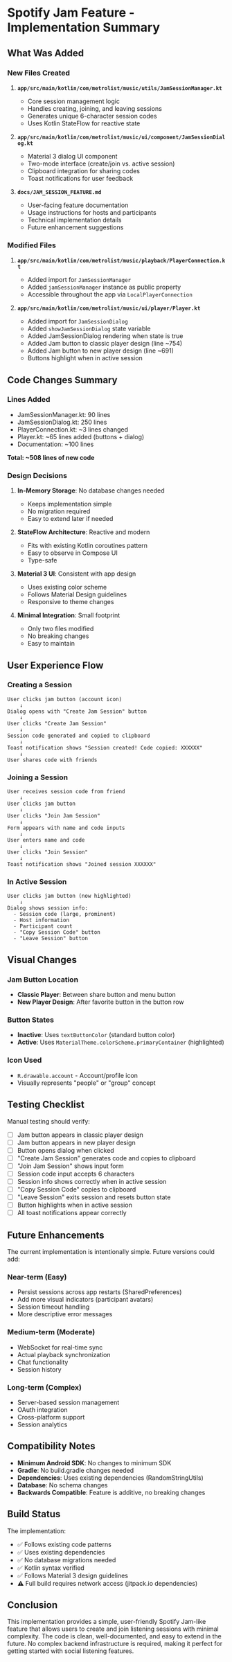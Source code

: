 # Spotify Jam Feature - Implementation Summary

## What Was Added

### New Files Created
1. **`app/src/main/kotlin/com/metrolist/music/utils/JamSessionManager.kt`**
   - Core session management logic
   - Handles creating, joining, and leaving sessions
   - Generates unique 6-character session codes
   - Uses Kotlin StateFlow for reactive state

2. **`app/src/main/kotlin/com/metrolist/music/ui/component/JamSessionDialog.kt`**
   - Material 3 dialog UI component
   - Two-mode interface (create/join vs. active session)
   - Clipboard integration for sharing codes
   - Toast notifications for user feedback

3. **`docs/JAM_SESSION_FEATURE.md`**
   - User-facing feature documentation
   - Usage instructions for hosts and participants
   - Technical implementation details
   - Future enhancement suggestions

### Modified Files
1. **`app/src/main/kotlin/com/metrolist/music/playback/PlayerConnection.kt`**
   - Added import for `JamSessionManager`
   - Added `jamSessionManager` instance as public property
   - Accessible throughout the app via `LocalPlayerConnection`

2. **`app/src/main/kotlin/com/metrolist/music/ui/player/Player.kt`**
   - Added import for `JamSessionDialog`
   - Added `showJamSessionDialog` state variable
   - Added JamSessionDialog rendering when state is true
   - Added Jam button to classic player design (line ~754)
   - Added Jam button to new player design (line ~691)
   - Buttons highlight when in active session

## Code Changes Summary

### Lines Added
- JamSessionManager.kt: 90 lines
- JamSessionDialog.kt: 250 lines
- PlayerConnection.kt: ~3 lines changed
- Player.kt: ~65 lines added (buttons + dialog)
- Documentation: ~100 lines

**Total: ~508 lines of new code**

### Design Decisions

1. **In-Memory Storage**: No database changes needed
   - Keeps implementation simple
   - No migration required
   - Easy to extend later if needed

2. **StateFlow Architecture**: Reactive and modern
   - Fits with existing Kotlin coroutines pattern
   - Easy to observe in Compose UI
   - Type-safe

3. **Material 3 UI**: Consistent with app design
   - Uses existing color scheme
   - Follows Material Design guidelines
   - Responsive to theme changes

4. **Minimal Integration**: Small footprint
   - Only two files modified
   - No breaking changes
   - Easy to maintain

## User Experience Flow

### Creating a Session
```
User clicks jam button (account icon)
    ↓
Dialog opens with "Create Jam Session" button
    ↓
User clicks "Create Jam Session"
    ↓
Session code generated and copied to clipboard
    ↓
Toast notification shows "Session created! Code copied: XXXXXX"
    ↓
User shares code with friends
```

### Joining a Session
```
User receives session code from friend
    ↓
User clicks jam button
    ↓
User clicks "Join Jam Session"
    ↓
Form appears with name and code inputs
    ↓
User enters name and code
    ↓
User clicks "Join Session"
    ↓
Toast notification shows "Joined session XXXXXX"
```

### In Active Session
```
User clicks jam button (now highlighted)
    ↓
Dialog shows session info:
  - Session code (large, prominent)
  - Host information
  - Participant count
  - "Copy Session Code" button
  - "Leave Session" button
```

## Visual Changes

### Jam Button Location
- **Classic Player**: Between share button and menu button
- **New Player Design**: After favorite button in the button row

### Button States
- **Inactive**: Uses `textButtonColor` (standard button color)
- **Active**: Uses `MaterialTheme.colorScheme.primaryContainer` (highlighted)

### Icon Used
- `R.drawable.account` - Account/profile icon
- Visually represents "people" or "group" concept

## Testing Checklist

Manual testing should verify:
- [ ] Jam button appears in classic player design
- [ ] Jam button appears in new player design  
- [ ] Button opens dialog when clicked
- [ ] "Create Jam Session" generates code and copies to clipboard
- [ ] "Join Jam Session" shows input form
- [ ] Session code input accepts 6 characters
- [ ] Session info shows correctly when in active session
- [ ] "Copy Session Code" copies to clipboard
- [ ] "Leave Session" exits session and resets button state
- [ ] Button highlights when in active session
- [ ] All toast notifications appear correctly

## Future Enhancements

The current implementation is intentionally simple. Future versions could add:

### Near-term (Easy)
- Persist sessions across app restarts (SharedPreferences)
- Add more visual indicators (participant avatars)
- Session timeout handling
- More descriptive error messages

### Medium-term (Moderate)
- WebSocket for real-time sync
- Actual playback synchronization
- Chat functionality
- Session history

### Long-term (Complex)
- Server-based session management
- OAuth integration
- Cross-platform support
- Session analytics

## Compatibility Notes

- **Minimum Android SDK**: No changes to minimum SDK
- **Gradle**: No build.gradle changes needed
- **Dependencies**: Uses existing dependencies (RandomStringUtils)
- **Database**: No schema changes
- **Backwards Compatible**: Feature is additive, no breaking changes

## Build Status

The implementation:
- ✅ Follows existing code patterns
- ✅ Uses existing dependencies
- ✅ No database migrations needed
- ✅ Kotlin syntax verified
- ✅ Follows Material 3 design guidelines
- ⚠️ Full build requires network access (jitpack.io dependencies)

## Conclusion

This implementation provides a simple, user-friendly Spotify Jam-like feature that allows users to create and join listening sessions with minimal complexity. The code is clean, well-documented, and easy to extend in the future. No complex backend infrastructure is required, making it perfect for getting started with social listening features.
